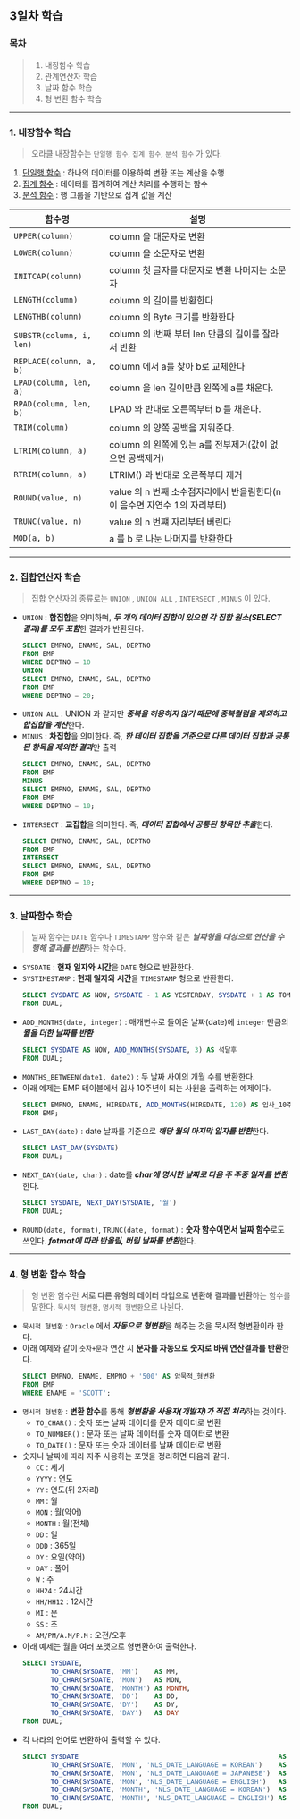 ## 3일차 학습

### 목차
> 1. 내장함수 학습
> 2. 관계연산자 학습
> 3. 날짜 함수 학습
> 4. 형 변환 함수 학습
---

### 1. 내장함수 학습
> 오라클 내장함수는 `단일행 함수`, `집계 함수`, `분석 함수` 가 있다.
1. [단일행 함수](https://docs.oracle.com/database/121/SQLRF/functions002.htm#SQLRF51178) : 하나의 데이터를 이용하여 변환 또는 계산을 수행
2. [집계 함수](https://docs.oracle.com/database/121/SQLRF/functions003.htm#SQLRF20035) : 데이터를 집계하여 계산 처리를 수행하는 함수
3. [분석 함수](https://docs.oracle.com/database/121/SQLRF/functions004.htm#SQLRF06174) : 행 그룹을 기반으로 집계 값을 계산


| 함수명                    | 설명                                 |
|------------------------|------------------------------------|
| `UPPER(column) `         | column 을 대문자로 변환                   |
| `LOWER(column)`          | column 을 소문자로 변환                   |
| `INITCAP(column)`        | column 첫 글자를 대문자로 변환 나머지는 소문자      |
| `LENGTH(column)`         | column 의 길이를 반환한다                  |
| `LENGTHB(column)`        | column 의 Byte 크기를 반환한다             |
| `SUBSTR(column, i, len)` | column 의 i번째 부터 len 만큼의 길이를 잘라서 반환 |
| `REPLACE(column, a, b)`  | column 에서 a를 찾아 b로 교체한다            |
| `LPAD(column, len, a)`   | column 을 len 길이만큼 왼쪽에 a를 채운다.|
| `RPAD(column, len, b)`   | LPAD 와 반대로 오른쪽부터 b 를 채운다.|
| `TRIM(column)`           | column 의 양쪽 공백을 지워준다.|
| `LTRIM(column, a)`       | column 의 왼쪽에 있는 a를 전부제거(값이 없으면 공백제거)|
| `RTRIM(column, a)`       | LTRIM() 과 반대로 오른쪽부터 제거|
| `ROUND(value, n)`        | value 의 n 번째 소수점자리에서 반올림한다(n이 음수면 자연수 1의 자리부터)|
| `TRUNC(value, n)`        | value 의 n 번쨰 자리부터 버린다|
| `MOD(a, b)`              | a 를 b 로 나눈 나머지를 반환한다|

---
### 2. 집합연산자 학습
> 집합 연산자의 종류로는 `UNION` , `UNION ALL` , `INTERSECT` , `MINUS`  이 있다.

- `UNION` : **합집합**을 의미하며, ***두 개의 데이터 집합이 있으면 각 집합 원소(SELECT 결과)를 모두 포함***한 결과가 반환된다.
    ```sql
    SELECT EMPNO, ENAME, SAL, DEPTNO
    FROM EMP
    WHERE DEPTNO = 10
    UNION
    SELECT EMPNO, ENAME, SAL, DEPTNO
    FROM EMP
    WHERE DEPTNO = 20;
    ```
- `UNION ALL` : UNION 과 같지만 ***중복을 허용하지 않기 때문에 중복컬럼을 제외하고 합집합을 계산***한다.
- `MINUS` : **차집합**을 의미한다. 즉, ***한 데이터 집합을 기준으로 다른 데이터 집합과 공통된 항목을 제외한 결과***만 출력
    ```sql
    SELECT EMPNO, ENAME, SAL, DEPTNO
    FROM EMP
    MINUS
    SELECT EMPNO, ENAME, SAL, DEPTNO
    FROM EMP
    WHERE DEPTNO = 10;
    ```
- `INTERSECT` : **교집합**을 의미한다. 즉, ***데이터 집합에서 공통된 항목만 추출***한다.
    ```sql
    SELECT EMPNO, ENAME, SAL, DEPTNO
    FROM EMP
    INTERSECT
    SELECT EMPNO, ENAME, SAL, DEPTNO
    FROM EMP
    WHERE DEPTNO = 10;
    ```
---
### 3. 날짜함수 학습
> 날짜 함수는 `DATE` 함수나 `TIMESTAMP` 함수와 같은 ***날짜형을 대상으로 연산을 수행해 결과를 반환***하는 함수다.
- `SYSDATE` : **현재 일자와 시간**을 `DATE` 형으로 반환한다.
- `SYSTIMESTAMP` : **현재 일자와 시간**을 `TIMESTAMP` 형으로 반환한다.
  ```sql
  SELECT SYSDATE AS NOW, SYSDATE - 1 AS YESTERDAY, SYSDATE + 1 AS TOMORROW
  FROM DUAL;
  ```
- `ADD_MONTHS(date, integer)` : 매개변수로 들어온 날짜(date)에 `integer` 만큼의 _**월을 더한 날짜를 반환**_
  ```sql
  SELECT SYSDATE AS NOW, ADD_MONTHS(SYSDATE, 3) AS 석달후
  FROM DUAL;
  ```
- `MONTHS_BETWEEN(date1, date2)` : 두 날짜 사이의 개월 수를 반환한다.
- 아래 예제는 EMP 테이블에서 입사 10주년이 되는 사원을 출력하는 예제이다.
  ```sql
  SELECT EMPNO, ENAME, HIREDATE, ADD_MONTHS(HIREDATE, 120) AS 입사_10주년_날짜
  FROM EMP;
  ```
- `LAST_DAY(date)` : date 날짜를 기준으로 ***해당 월의 마지막 일자를 반환***한다.
  ```sql
  SELECT LAST_DAY(SYSDATE)
  FROM DUAL;
  ```
- `NEXT_DAY(date, char)` : date를 ***char에 명시한 날짜로 다음 주 주중 일자를 반환***한다.
  ```sql
  SELECT SYSDATE, NEXT_DAY(SYSDATE, '월')
  FROM DUAL;
  ```
- `ROUND(date, format)`, `TRUNC(date, format)` : **숫자 함수이면서 날짜 함수**로도 쓰인다. ***fotmat에 따라 반올림, 버림 날짜를 반환***한다.
---
### 4. 형 변환 함수 학습
> 형 변환 함수란 **서로 다른 유형의 데이터 타입으로 변환해 결과를 반환**하는 함수를 말한다.
> `묵시적 형변환`, `명시적 형변환`으로 나뉜다.

- `묵시적 형변환` : `Oracle` 에서 ***자동으로 형변환***을 해주는 것을 묵시적 형변환이라 한다.
- 아래 예제와 같이 `숫자+문자` 연산 시 **문자를 자동으로 숫자로 바꿔 연산결과를 반환**한다.
  ```sql
  SELECT EMPNO, ENAME, EMPNO + '500' AS 암묵적_형변환
  FROM EMP
  WHERE ENAME = 'SCOTT';
  ```
- `명시적 형변환` : **변환 함수**를 통해 ***형변환을 사용자(개발자)가 직접 처리***하는 것이다.
  - `TO_CHAR()` : 숫자 또는 날짜 데이터를 문자 데이터로 변환
  - `TO_NUMBER()` : 문자 또는 날짜 데이터를 숫자 데이터로 변환
  - `TO_DATE()` : 문자 또는 숫자 데이터를 날짜 데이터로 변환
- 숫자나 날짜에 따라 자주 사용하는 포맷을 정리하면 다음과 같다.
  - `CC` : 세기
  - `YYYY` : 연도
  - `YY` : 연도(뒤 2자리)
  - `MM` : 월
  - `MON` : 월(약어)
  - `MONTH` : 월(전체)
  - `DD` : 일
  - `DDD` : 365일
  - `DY` : 요일(약어)
  - `DAY` : 풀어
  - `W` : 주
  - `HH24` : 24시간
  - `HH/HH12` : 12시간
  - `MI` : 분
  - `SS` : 초
  - `AM/PM/A.M/P.M` : 오전/오후
- 아래 예제는 월을 여러 포맷으로 형변환하여 출력한다.
  ```sql
  SELECT SYSDATE,
         TO_CHAR(SYSDATE, 'MM')    AS MM,
         TO_CHAR(SYSDATE, 'MON')   AS MON,
         TO_CHAR(SYSDATE, 'MONTH') AS MONTH,
         TO_CHAR(SYSDATE, 'DD')    AS DD,
         TO_CHAR(SYSDATE, 'DY')    AS DY,
         TO_CHAR(SYSDATE, 'DAY')   AS DAY
  FROM DUAL;
  ```
- 각 나라의 언어로 변환하여 출력할 수 있다.
  ```sql
  SELECT SYSDATE                                                  AS 현재시간,
         TO_CHAR(SYSDATE, 'MON', 'NLS_DATE_LANGUAGE = KOREAN')    AS MON_K,
         TO_CHAR(SYSDATE, 'MON', 'NLS_DATE_LANGUAGE = JAPANESE')  AS MON_J,
         TO_CHAR(SYSDATE, 'MON', 'NLS_DATE_LANGUAGE = ENGLISH')   AS MON_E,
         TO_CHAR(SYSDATE, 'MONTH', 'NLS_DATE_LANGUAGE = KOREAN')  AS MONTH_K,
         TO_CHAR(SYSDATE, 'MONTH', 'NLS_DATE_LANGUAGE = ENGLISH') AS MONTH_E
  FROM DUAL;
  ```
